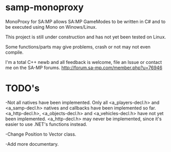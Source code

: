 samp-monoproxy
==============

MonoProxy for SA:MP allows SA:MP GameModes to be written in C# and to be executed using Mono on Winows/Linux.

This project is still under construction and has not yet been tested on Linux.

Some functions/parts may give problems, crash or not may not even compile.

I'm a total C++ newb and all feedback is welcome, file an Issue or contact me on the SA-MP forums.
http://forum.sa-mp.com/member.php?u=76946

TODO's
======
-Not all natives have been implemented. Only all <a_players-decl.h> and <a_samp-decl.h> natives and callbacks have been implemented so far. <a_http-decl.h>, <a_objects-decl.h> and <a_vehicles-decl.h> have not yet been implemented. <a_http-decl.h> may never be implemented, since it's easier to use .NET's functions instead.

-Change Position to Vector class.

-Add more documentary.
